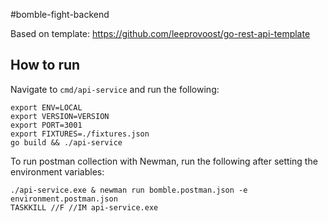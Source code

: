 #bomble-fight-backend

Based on template: https://github.com/leeprovoost/go-rest-api-template

## How to run

Navigate to `cmd/api-service` and run the following:

```
export ENV=LOCAL
export VERSION=VERSION
export PORT=3001
export FIXTURES=./fixtures.json
go build && ./api-service
```

To run postman collection with Newman, run the following after setting the environment variables:

``` 
./api-service.exe & newman run bomble.postman.json -e environment.postman.json 
TASKKILL //F //IM api-service.exe
```